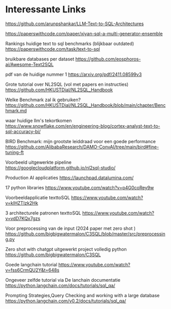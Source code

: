 # Interessante Links

<https://github.com/arunpshankar/LLM-Text-to-SQL-Architectures>

<https://paperswithcode.com/paper/xiyan-sql-a-multi-generator-ensemble>

Rankings huidige text to sql benchmarks (blijkbaar outdated)
<https://paperswithcode.com/task/text-to-sql>

bruikbare databases per dataset
<https://github.com/eosphoros-ai/Awesome-Text2SQL>

pdf van de huidige nummer 1
<https://arxiv.org/pdf/2411.08599v3>

Grote tutorial over NL2SQL (vol met papers en instructies)
<https://github.com/HKUSTDial/NL2SQL_Handbook>

Welke Benchmark zal ik gebruiken?
<https://github.com/HKUSTDial/NL2SQL_Handbook/blob/main/chapter/Benchmark.md>

waar huidige llm's tekortkomen
<https://www.snowflake.com/en/engineering-blog/cortex-analyst-text-to-sql-accuracy-bi/>

BIRD Benchmark: mijn grootste leiddraad voor een goede performance
<https://github.com/AlibabaResearch/DAMO-ConvAI/tree/main/bird#fine-tuning-ft>

Voorbeeld uitgewerkte pipeline
<https://googlecloudplatform.github.io/nl2sql-studio/>

Production AI applicaties
<https://launchpad.datalumina.com/>

17 python libraries
<https://www.youtube.com/watch?v=p4G0coRey9w>

Voorbeeldapplicatie texttoSQL
<https://www.youtube.com/watch?v=klHZTIzk2Hk>

3 architecturele patronen texttoSQL
<https://www.youtube.com/watch?v=vdD7KQx7gzs>

Voor preprocessing van de input (2024 paper met zero shot )
<https://github.com/bigbigwatermalon/C3SQL/blob/master/src/preprocessing.py>

Zero shot with chatgpt uitgewerkt project volledig python
<https://github.com/bigbigwatermalon/C3SQL>

Goede langchain tutorial
<https://www.youtube.com/watch?v=fss6CrmQU2Y&t=648s>

Ongeveer zelfde tutorial via De lanchain documentatie
<https://python.langchain.com/docs/tutorials/sql_qa/>

Prompting Strategies,Query Checking and working with a large database
<https://python.langchain.com/v0.2/docs/tutorials/sql_qa/>
